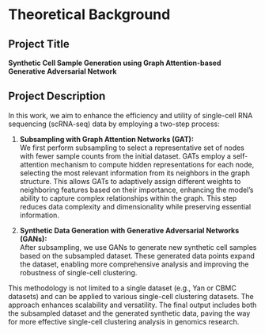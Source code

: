 # Theoretical Background

## Project Title
**Synthetic Cell Sample Generation using Graph Attention-based Generative Adversarial Network**

## Project Description
In this work, we aim to enhance the efficiency and utility of single-cell RNA sequencing (scRNA-seq) data by employing a two-step process:

1. **Subsampling with Graph Attention Networks (GAT):**  
   We first perform subsampling to select a representative set of nodes with fewer sample counts from the initial dataset. GATs employ a self-attention mechanism to compute hidden representations for each node, selecting the most relevant information from its neighbors in the graph structure. This allows GATs to adaptively assign different weights to neighboring features based on their importance, enhancing the model’s ability to capture complex relationships within the graph. This step reduces data complexity and dimensionality while preserving essential information.

2. **Synthetic Data Generation with Generative Adversarial Networks (GANs):**  
   After subsampling, we use GANs to generate new synthetic cell samples based on the subsampled dataset. These generated data points expand the dataset, enabling more comprehensive analysis and improving the robustness of single-cell clustering.

This methodology is not limited to a single dataset (e.g., Yan or CBMC datasets) and can be applied to various single-cell clustering datasets. The approach enhances scalability and versatility. The final output includes both the subsampled dataset and the generated synthetic data, paving the way for more effective single-cell clustering analysis in genomics research.
